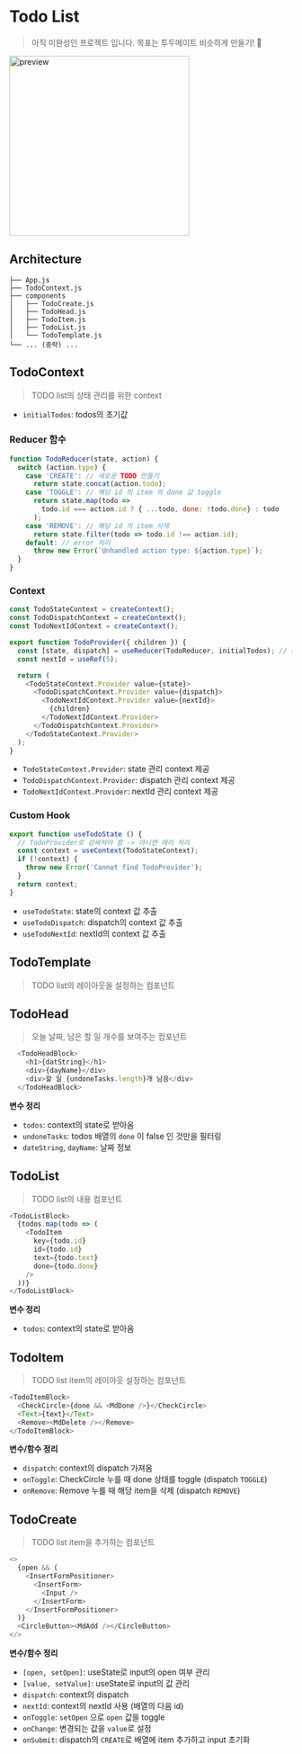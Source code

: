 # Todo List
> 아직 미완성인 프로젝트 입니다. 목표는 투두메이트 비슷하게 만들기! 🚀 

<img width="320" alt="preview" src="https://github.com/eunjios/todo-list/assets/77034159/3c97b875-ba10-4e18-8636-45709071da8d">


## Architecture
```
├── App.js
├── TodoContext.js
├── components
│   ├── TodoCreate.js
│   ├── TodoHead.js
│   ├── TodoItem.js
│   ├── TodoList.js
│   └── TodoTemplate.js
└── ... (중략) ...
```
## TodoContext
> TODO list의 상태 관리를 위한 context
- `initialTodos`: todos의 초기값

### Reducer 함수
```javascript
function TodoReducer(state, action) {
  switch (action.type) {
    case 'CREATE': // 새로운 TODO 만들기 
      return state.concat(action.todo);
    case 'TOGGLE': // 해당 id 의 item 의 done 값 toggle
      return state.map(todo =>
        todo.id === action.id ? { ...todo, done: !todo.done} : todo
      );
    case 'REMOVE': // 해당 id 의 item 삭제 
      return state.filter(todo => todo.id !== action.id);
    default: // error 처리 
      throw new Error(`Unhandled action type: ${action.type}`);
  }
}
```

### Context
```javascript
const TodoStateContext = createContext();
const TodoDispatchContext = createContext();
const TodoNextIdContext = createContext();
```
```javascript
export function TodoProvider({ children }) {
  const [state, dispatch] = useReducer(TodoReducer, initialTodos); // 리듀서와 초기값 설정 
  const nextId = useRef(5); 

  return (
    <TodoStateContext.Provider value={state}>
      <TodoDispatchContext.Provider value={dispatch}>
        <TodoNextIdContext.Provider value={nextId}>
          {children}
        </TodoNextIdContext.Provider>
      </TodoDispatchContext.Provider>
    </TodoStateContext.Provider>
  );
}
```
- `TodoStateContext.Provider`: state 관리 context 제공
- `TodoDispatchContext.Provider`: dispatch 관리 context 제공
- `TodoNextIdContext.Provider`: nextId 관리 context 제공

### Custom Hook
```javascript
export function useTodoState () {
  // TodoProvider로 감싸져야 함 -> 아니면 에러 처리 
  const context = useContext(TodoStateContext);
  if (!context) {
    throw new Error('Cannot find TodoProvider');
  }
  return context;
}
```
- `useTodoState`: state의 context 값 추출 
- `useTodoDispatch`: dispatch의 context 값 추출 
- `useTodoNextId`: nextId의 context 값 추출 

## TodoTemplate
> TODO list의 레이아웃을 설정하는 컴포넌트

## TodoHead
> 오늘 날짜, 남은 할 일 개수를 보여주는 컴포넌트

```javascript
  <TodoHeadBlock>
    <h1>{datString}</h1>
    <div>{dayName}</div>
    <div>할 일 {undoneTasks.length}개 남음</div>
  </TodoHeadBlock>
```

**변수 정리**
- `todos`: context의 state로 받아옴
- `undoneTasks`: todos 배열의 `done` 이 false 인 것만을 필터링
- `dateString`, `dayName`: 날짜 정보

## TodoList
> TODO list의 내용 컴포넌트 

```javascript
<TodoListBlock>
  {todos.map(todo => (
    <TodoItem
      key={todo.id}
      id={todo.id}
      text={todo.text}
      done={todo.done}
    />
  ))}
</TodoListBlock>
```

**변수 정리**
- `todos`: context의 state로 받아옴 

## TodoItem
> TODO list item의 레이아웃 설정하는 컴포넌트

```javascript
<TodoItemBlock>
  <CheckCircle>{done && <MdDone />}</CheckCircle>
  <Text>{text}</Text>
  <Remove><MdDelete /></Remove>
</TodoItemBlock>
```
**변수/함수 정리**
- `dispatch`: context의 dispatch 가져옴 
- `onToggle`: CheckCircle 누를 때 done 상태를 toggle (dispatch `TOGGLE`)
- `onRemove`: Remove 누를 때 해당 item을 삭제 (dispatch `REMOVE`)

## TodoCreate
> TODO list item을 추가하는 컴포넌트

```javascript
<>
  {open && (
    <InsertFormPositioner>
      <InsertForm>
        <Input />
      </InsertForm>
    </InsertFormPositioner>
  )}
  <CircleButton><MdAdd /></CircleButton>
</>
```
**변수/함수 정리**
- `[open, setOpen]`: useState로 input의 open 여부 관리
- `[value, setValue]`: useState로 input의 값 관리
- `dispatch`: context의 dispatch
- `nextId`: context의 nextId 사용 (배열의 다음 id)
- `onToggle`: `setOpen` 으로 `open` 값을 toggle
- `onChange`: 변경되는 값을 `value`로 설정
- `onSubmit`: dispatch의 `CREATE`로 배열에 item 추가하고 input 초기화 
